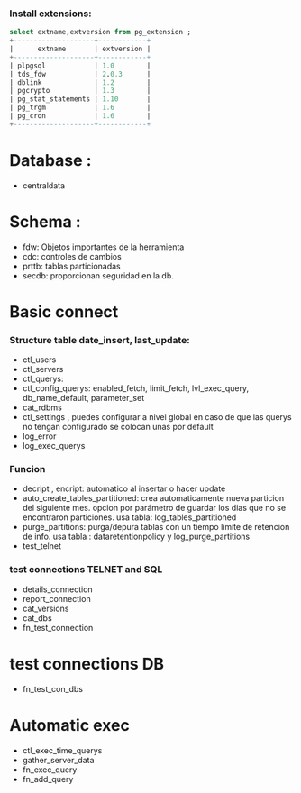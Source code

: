 

### Install extensions: 
```sql
select extname,extversion from pg_extension ;
+--------------------+------------+
|      extname       | extversion |
+--------------------+------------+
| plpgsql            | 1.0        |
| tds_fdw            | 2.0.3      |
| dblink             | 1.2        |
| pgcrypto           | 1.3        |
| pg_stat_statements | 1.10       |
| pg_trgm            | 1.6        |
| pg_cron            | 1.6        |
+--------------------+------------+
```

# Database :
- centraldata

# Schema : 
- fdw: Objetos importantes de la herramienta
- cdc: controles de cambios 
- prttb: tablas particionadas 
- secdb: proporcionan seguridad en la db.

# Basic connect 
### Structure table  date_insert,  last_update:
- ctl_users 
- ctl_servers
- ctl_querys: 
- ctl_config_querys: enabled_fetch, limit_fetch, lvl_exec_query, db_name_default, parameter_set 
- cat_rdbms
- ctl_settings , puedes configurar a nivel global en caso de que las querys no tengan configurado  se colocan unas por default 
- log_error
- log_exec_querys

### Funcion  
- decript , encript: automatico al insertar o hacer update 
- auto_create_tables_partitioned: crea automaticamente nueva particion del siguiente mes. opcion por parámetro de guardar los dias que no se encontraron particiones. usa tabla: log_tables_partitioned 
- purge_partitions: purga/depura  tablas con un tiempo limite de retencion de info. usa tabla : dataretentionpolicy y log_purge_partitions
- test_telnet

### test connections TELNET and SQL 

- details_connection 
- report_connection
- cat_versions
- cat_dbs
- fn_test_connection

# test connections DB
- fn_test_con_dbs


# Automatic exec 
- ctl_exec_time_querys
- gather_server_data
- fn_exec_query
- fn_add_query
